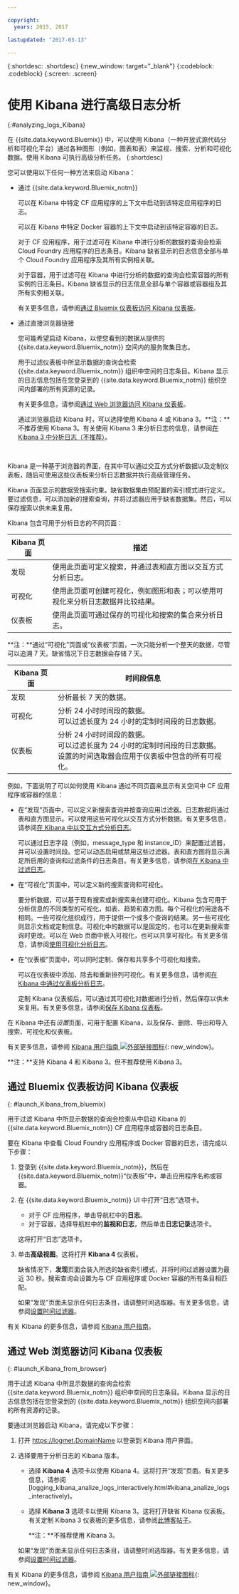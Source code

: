 ```yaml
---

copyright:
  years: 2015, 2017

lastupdated: "2017-03-13"

---
```



{:shortdesc: .shortdesc}
{:new_window: target="_blank"}
{:codeblock: .codeblock}
{:screen: .screen}

# 使用 Kibana 进行高级日志分析
{:#analyzing_logs_Kibana}

在 {{site.data.keyword.Bluemix}} 中，可以使用 Kibana（一种开放式源代码分析和可视化平台）通过各种图形（例如，图表和表）来监视、搜索、分析和可视化数据。使用 Kibana 可执行高级分析任务。
{:shortdesc}

您可以使用以下任何一种方法来启动 Kibana：

* 通过 {{site.data.keyword.Bluemix_notm}}

    可以在 Kibana 中特定 CF 应用程序的上下文中启动到该特定应用程序的日志。
    
    可以在 Kibana 中特定 Docker 容器的上下文中启动到该特定容器的日志。 
    
    对于 CF 应用程序，用于过滤可在 Kibana 中进行分析的数据的查询会检索 Cloud Foundry 应用程序的日志条目。Kibana 缺省显示的日志信息全部与单个 Cloud Foundry 应用程序及其所有实例相关联。 
    
    对于容器，用于过滤可在 Kibana 中进行分析的数据的查询会检索容器的所有实例的日志条目。Kibana 缺省显示的日志信息全部与单个容器或容器组及其所有实例相关联。 
    
    有关更多信息，请参阅[通过 Bluemix 仪表板访问 Kibana 仪表板](logging_analyzing_logs_Kibana.html#launch_Kibana_from_bluemix)。

* 通过直接浏览器链接

    您可能希望启动 Kibana，以使您看到的数据从提供的 {{site.data.keyword.Bluemix_notm}} 空间内的服务聚集日志。
    
    用于过滤仪表板中所显示数据的查询会检索 {{site.data.keyword.Bluemix_notm}} 组织中空间的日志条目。Kibana 显示的日志信息包括在您登录到的 {{site.data.keyword.Bluemix_notm}} 组织空间内部署的所有资源的记录。 
    
    有关更多信息，请参阅[通过 Web 浏览器访问 Kibana 仪表板](logging_analyzing_logs_Kibana.html#launch_Kibana_from_browser)。
    
    通过浏览器启动 Kibana 时，可以选择使用 Kibana 4 或 Kibana 3。**注：**不推荐使用 Kibana 3。有关使用 Kibana 3 来分析日志的信息，请参阅[在 Kibana 3 中分析日志（不推荐）](../logging_view_kibana3.html#analyzing_logs_Kibana3)。

<br>    

Kibana 是一种基于浏览器的界面，在其中可以通过交互方式分析数据以及定制仪表板，随后可使用这些仪表板来分析日志数据并执行高级管理任务。 

Kibana 页面显示的数据受搜索约束。缺省数据集由预配置的索引模式进行定义。要过滤信息，可以添加新的搜索查询，并将过滤器应用于缺省数据集。然后，可以保存搜索以供未来复用。 

Kibana 包含可用于分析日志的不同页面：

| Kibana 页面 | 描述 |
|-------------|-------------|
| 发现 | 使用此页面可定义搜索，并通过表和直方图以交互方式分析日志。 |
| 可视化 | 使用此页面可创建可视化，例如图形和表；可以使用可视化来分析日志数据并比较结果。  |
| 仪表板 | 使用此页面可通过保存的可视化和搜索的集合来分析日志。  |

**注：**通过“可视化”页面或“仪表板”页面，一次只能分析一个整天的数据，尽管可以追溯 7 天。缺省情况下日志数据会存储 7 天。 

| Kibana 页面 | 时间段信息 |
|-------------|-------------------------|
| 发现 | 分析最长 7 天的数据。 |
| 可视化 | 分析 24 小时时间段的数据。<br> 可以过滤长度为 24 小时的定制时间段的日志数据。  |
| 仪表板 | 分析 24 小时时间段的数据。<br> 可以过滤长度为 24 小时的定制时间段的日志数据。<br> 设置的时间选取器会应用于仪表板中包含的所有可视化。 |


例如，下面说明了可以如何使用 Kibana 通过不同页面来显示有关空间中 CF 应用程序或容器的信息：

* 在“发现”页面中，可以定义新搜索查询并按查询应用过滤器。日志数据将通过表和直方图显示。可以使用这些可视化以交互方式分析数据。有关更多信息，请参阅[在 Kibana 中以交互方式分析日志](logging_kibana_analize_logs_interactively.html#kibana_analize_logs_interactively)。

    可以通过日志字段（例如，message_type 和 instance_ID）来配置过滤器，并可以设置时间段。您可以动态启用或禁用这些过滤器。表和直方图将显示满足所启用的查询和过滤条件的日志条目。有关更多信息，请参阅[在 Kibana 中过滤日志](logging_kibana_filtering_logs.html#kibana_filtering_logs)。
    
* 在“可视化”页面中，可以定义新的搜索查询和可视化。

    要分析数据，可以基于现有搜索或新搜索来创建可视化。Kibana 包含可用于分析信息的不同类型的可视化，如表、趋势和直方图。每个可视化的用途各不相同。一些可视化组织成行，用于提供一个或多个查询的结果。另一些可视化则显示文档或定制信息。可视化中的数据可以是固定的，也可以在更新搜索查询时更改。可以在 Web 页面中嵌入可视化，也可以共享可视化。有关更多信息，请参阅[使用可视化分析日志](logging_kibana_visualizations.html#logging_kibana_visualizations)。

* 在“仪表板”页面中，可以同时定制、保存和共享多个可视化和搜索。 

    可以在仪表板中添加、除去和重新排列可视化。有关更多信息，请参阅[在 Kibana 中通过仪表板分析日志](logging_kibana_analize_logs_dashboard.html#kibana_analize_logs_dashboard)。
    
    定制 Kibana 仪表板后，可以通过其可视化对数据进行分析，然后保存以供未来复用。有关更多信息，请参阅[保存 Kibana 仪表板](logging_kibana_analize_logs_dashboard.html#save_Kibana_dashboard)。

在 Kibana 中还有*设置*页面，可用于配置 Kibana，以及保存、删除、导出和导入搜索、可视化和仪表板。

有关更多信息，请参阅 [Kibana 用户指南 ![外部链接图标](../../../icons/launch-glyph.svg "外部链接图标")](https://www.elastic.co/guide/en/kibana/4.1/index.html){: new_window}。

**注：**支持 Kibana 4 和 Kibana 3。但不推荐使用 Kibana 3。


##  通过 Bluemix 仪表板访问 Kibana 仪表板
{: #launch_Kibana_from_bluemix}

用于过滤 Kibana 中所显示数据的查询会检索从中启动 Kibana 的 {{site.data.keyword.Bluemix_notm}} CF 应用程序或容器的日志条目。 

要在 Kibana 中查看 Cloud Foundry 应用程序或 Docker 容器的日志，请完成以下步骤：

1. 登录到 {{site.data.keyword.Bluemix_notm}}，然后在 {{site.data.keyword.Bluemix_notm}}“仪表板”中，单击应用程序名称或容器。 
    
2. 在 {{site.data.keyword.Bluemix_notm}} UI 中打开“日志”选项卡。

    * 对于 CF 应用程序，单击导航栏中的**日志**。 
    * 对于容器，选择导航栏中的**监视和日志**，然后单击**日志记录**选项卡。 
    
    这将打开“日志”选项卡。 
    
3. 单击**高级视图**。这将打开 **Kibana 4** 仪表板。

    缺省情况下，**发现**页面会装入所选的缺省索引模式，并将时间过滤器设置为最近 30 秒。搜索查询会设置为与 CF 应用程序或 Docker 容器的所有条目相匹配。

    如果“发现”页面未显示任何日志条目，请调整时间选取器。有关更多信息，请参阅[设置时间过滤器](logging_kibana_set_time_filter.html#set_time_filter)。

有关 Kibana 的更多信息，请参阅 [Kibana 用户指南](https://www.elastic.co/guide/en/kibana/current/index.html)。

##  通过 Web 浏览器访问 Kibana 仪表板
{: #launch_Kibana_from_browser}

用于过滤 Kibana 中所显示数据的查询会检索 {{site.data.keyword.Bluemix_notm}} 组织中空间的日志条目。Kibana 显示的日志信息包括在您登录到的 {{site.data.keyword.Bluemix_notm}} 组织空间内部署的所有资源的记录。

要通过浏览器启动 Kibana，请完成以下步骤：

1. 打开 [https://logmet.<span class="keyword" data-hd-keyref="DomainName">DomainName</span>](https://logmet.{DomainName}) 以登录到 Kibana 用户界面。

2. 选择要用于分析日志的 Kibana 版本。
    * 选择 **Kibana 4** 选项卡以使用 Kibana 4。这将打开“发现”页面。有关更多信息，请参阅 [logging_kibana_analize_logs_interactively.html#kibana_analize_logs_interactively)。
    * 选择 **Kibana 3** 选项卡以使用 Kibana 3。这将打开缺省 Kibana 仪表板。有关定制 Kibana 3 仪表板的更多信息，请参阅[此博客帖子](https://www.ibm.com/blogs/bluemix/2015/09/creating-custom-kibana-dashboard-in-bluemix/)。
     
        **注：**不推荐使用 Kibana 3。

    如果“发现”页面未显示任何日志条目，请调整时间选取器。有关更多信息，请参阅[设置时间过滤器](logging_kibana_set_time_filter.html#set_time_filter)。

有关 Kibana 的更多信息，请参阅 [Kibana 用户指南 ![外部链接图标](../../../icons/launch-glyph.svg "外部链接图标")](https://www.elastic.co/guide/en/kibana/4.1/index.html){: new_window}。

